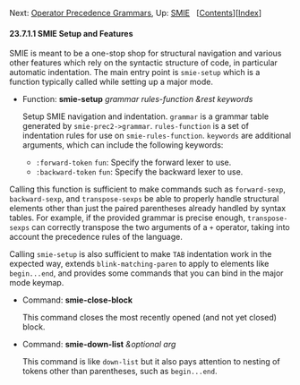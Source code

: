 <!-- This is the GNU Emacs Lisp Reference Manual
corresponding to Emacs version 27.2.

Copyright (C) 1990-1996, 1998-2021 Free Software Foundation,
Inc.

Permission is granted to copy, distribute and/or modify this document
under the terms of the GNU Free Documentation License, Version 1.3 or
any later version published by the Free Software Foundation; with the
Invariant Sections being "GNU General Public License," with the
Front-Cover Texts being "A GNU Manual," and with the Back-Cover
Texts as in (a) below.  A copy of the license is included in the
section entitled "GNU Free Documentation License."

(a) The FSF's Back-Cover Text is: "You have the freedom to copy and
modify this GNU manual.  Buying copies from the FSF supports it in
developing GNU and promoting software freedom." -->

<!-- Created by GNU Texinfo 6.7, http://www.gnu.org/software/texinfo/ -->

Next: [Operator Precedence Grammars](Operator-Precedence-Grammars.html), Up: [SMIE](SMIE.html)   \[[Contents](index.html#SEC_Contents "Table of contents")]\[[Index](Index.html "Index")]

#### 23.7.1.1 SMIE Setup and Features

SMIE is meant to be a one-stop shop for structural navigation and various other features which rely on the syntactic structure of code, in particular automatic indentation. The main entry point is `smie-setup` which is a function typically called while setting up a major mode.

*   Function: **smie-setup** *grammar rules-function \&rest keywords*

    Setup SMIE navigation and indentation. `grammar` is a grammar table generated by `smie-prec2->grammar`. `rules-function` is a set of indentation rules for use on `smie-rules-function`. `keywords` are additional arguments, which can include the following keywords:

    *   `:forward-token` `fun`: Specify the forward lexer to use.
    *   `:backward-token` `fun`: Specify the backward lexer to use.

Calling this function is sufficient to make commands such as `forward-sexp`, `backward-sexp`, and `transpose-sexps` be able to properly handle structural elements other than just the paired parentheses already handled by syntax tables. For example, if the provided grammar is precise enough, `transpose-sexps` can correctly transpose the two arguments of a `+` operator, taking into account the precedence rules of the language.

Calling `smie-setup` is also sufficient to make `TAB` indentation work in the expected way, extends `blink-matching-paren` to apply to elements like `begin...end`, and provides some commands that you can bind in the major mode keymap.

*   Command: **smie-close-block**

    This command closes the most recently opened (and not yet closed) block.

<!---->

*   Command: **smie-down-list** *\&optional arg*

    This command is like `down-list` but it also pays attention to nesting of tokens other than parentheses, such as `begin...end`.
